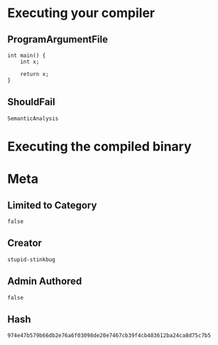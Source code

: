 # Executing your compiler

## ProgramArgumentFile

```
int main() {
    int x;

    return x;
}

```

## ShouldFail

```
SemanticAnalysis
```

# Executing the compiled binary

# Meta

## Limited to Category

```
false
```

## Creator

```
stupid-stinkbug
```

## Admin Authored

```
false
```

## Hash

```
974e47b579b66db2e76a6f03098de20e7467cb39f4cb483612ba24ca8d75c7b5
```
